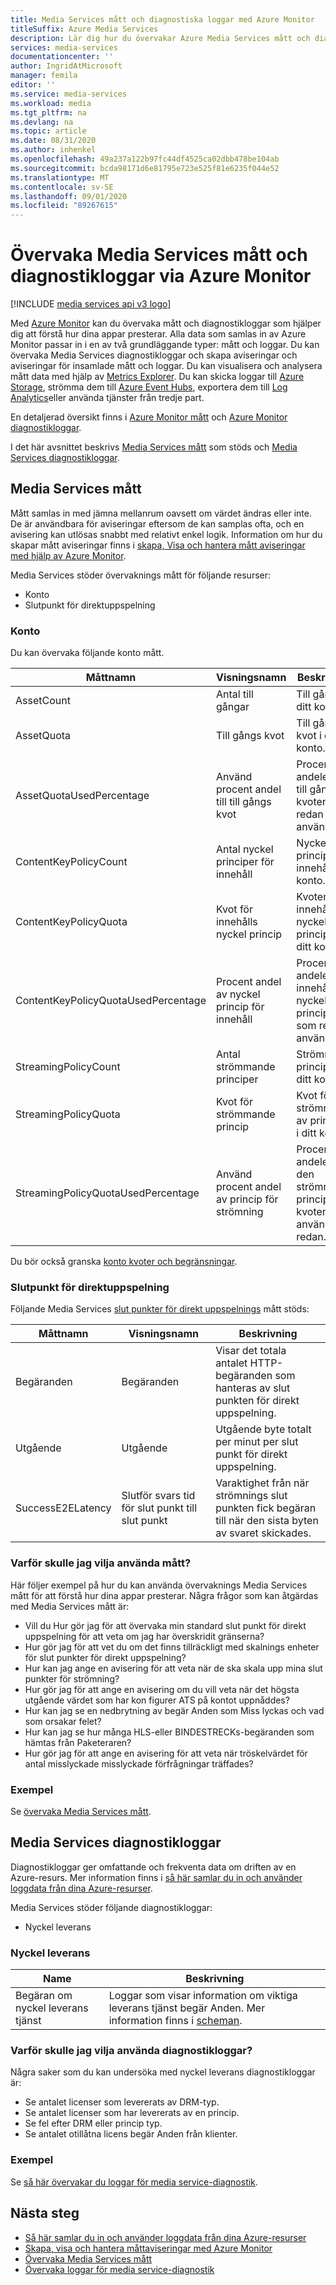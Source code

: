 ```yaml
---
title: Media Services mått och diagnostiska loggar med Azure Monitor
titleSuffix: Azure Media Services
description: Lär dig hur du övervakar Azure Media Services mått och diagnostikloggar via Azure Monitor.
services: media-services
documentationcenter: ''
author: IngridAtMicrosoft
manager: femila
editor: ''
ms.service: media-services
ms.workload: media
ms.tgt_pltfrm: na
ms.devlang: na
ms.topic: article
ms.date: 08/31/2020
ms.author: inhenkel
ms.openlocfilehash: 49a237a122b97fc44df4525ca02dbb478be104ab
ms.sourcegitcommit: bcda98171d6e81795e723e525f81e6235f044e52
ms.translationtype: MT
ms.contentlocale: sv-SE
ms.lasthandoff: 09/01/2020
ms.locfileid: "89267615"
---
```

# <a name="monitor-media-services-metrics-and-diagnostic-logs-via-azure-monitor"></a>Övervaka Media Services mått och diagnostikloggar via Azure Monitor

[!INCLUDE [media services api v3 logo](./includes/v3-hr.md)]

Med [Azure Monitor](../../azure-monitor/overview.md) kan du övervaka mått och diagnostikloggar som hjälper dig att förstå hur dina appar presterar. Alla data som samlas in av Azure Monitor passar in i en av två grundläggande typer: mått och loggar. Du kan övervaka Media Services diagnostikloggar och skapa aviseringar och aviseringar för insamlade mått och loggar. Du kan visualisera och analysera mått data med hjälp av [Metrics Explorer](../../azure-monitor/platform/metrics-getting-started.md). Du kan skicka loggar till [Azure Storage](https://azure.microsoft.com/services/storage/), strömma dem till [Azure Event Hubs](https://azure.microsoft.com/services/event-hubs/), exportera dem till [Log Analytics](https://azure.microsoft.com/services/log-analytics/)eller använda tjänster från tredje part.

En detaljerad översikt finns i [Azure Monitor mått](../../azure-monitor/platform/data-platform.md) och [Azure Monitor diagnostikloggar](../../azure-monitor/platform/platform-logs-overview.md).

I det här avsnittet beskrivs [Media Services mått](#media-services-metrics) som stöds och [Media Services diagnostikloggar](#media-services-diagnostic-logs).

## <a name="media-services-metrics"></a>Media Services mått

Mått samlas in med jämna mellanrum oavsett om värdet ändras eller inte. De är användbara för aviseringar eftersom de kan samplas ofta, och en avisering kan utlösas snabbt med relativt enkel logik. Information om hur du skapar mått aviseringar finns i [skapa, Visa och hantera mått aviseringar med hjälp av Azure Monitor](../../azure-monitor/platform/alerts-metric.md).

Media Services stöder övervaknings mått för följande resurser:

* Konto
* Slutpunkt för direktuppspelning

### <a name="account"></a>Konto

Du kan övervaka följande konto mått.

|Måttnamn|Visningsnamn|Beskrivning|
|---|---|---|
|AssetCount|Antal till gångar|Till gångar i ditt konto.|
|AssetQuota|Till gångs kvot|Till gångs kvot i ditt konto.|
|AssetQuotaUsedPercentage|Använd procent andel till till gångs kvot|Procent andelen av till gångs kvoten som redan används.|
|ContentKeyPolicyCount|Antal nyckel principer för innehåll|Nyckel principer för innehåll i ditt konto.|
|ContentKeyPolicyQuota|Kvot för innehålls nyckel princip|Kvoten för innehålls nyckel principer i ditt konto.|
|ContentKeyPolicyQuotaUsedPercentage|Procent andel av nyckel princip för innehåll|Procent andelen av innehålls nyckelns princip kvot som redan används.|
|StreamingPolicyCount|Antal strömmande principer|Strömmande principer i ditt konto.|
|StreamingPolicyQuota|Kvot för strömmande princip|Kvot för strömning av principer i ditt konto.|
|StreamingPolicyQuotaUsedPercentage|Använd procent andel av princip för strömning|Procent andelen av den strömmande princip kvoten används redan.|

Du bör också granska [konto kvoter och begränsningar](limits-quotas-constraints.md).

### <a name="streaming-endpoint"></a>Slutpunkt för direktuppspelning

Följande Media Services [slut punkter för direkt uppspelnings](/rest/api/media/streamingendpoints) mått stöds:

|Måttnamn|Visningsnamn|Beskrivning|
|---|---|---|
|Begäranden|Begäranden|Visar det totala antalet HTTP-begäranden som hanteras av slut punkten för direkt uppspelning.|
|Utgående|Utgående|Utgående byte totalt per minut per slut punkt för direkt uppspelning.|
|SuccessE2ELatency|Slutför svars tid för slut punkt till slut punkt|Varaktighet från när strömnings slut punkten fick begäran till när den sista byten av svaret skickades.|

### <a name="why-would-i-want-to-use-metrics"></a>Varför skulle jag vilja använda mått?

Här följer exempel på hur du kan använda övervaknings Media Services mått för att förstå hur dina appar presterar. Några frågor som kan åtgärdas med Media Services mått är:

* Vill du Hur gör jag för att övervaka min standard slut punkt för direkt uppspelning för att veta om jag har överskridit gränserna?
* Hur gör jag för att vet du om det finns tillräckligt med skalnings enheter för slut punkter för direkt uppspelning?
* Hur kan jag ange en avisering för att veta när de ska skala upp mina slut punkter för strömning?
* Hur gör jag för att ange en avisering om du vill veta när det högsta utgående värdet som har kon figurer ATS på kontot uppnåddes?
* Hur kan jag se en nedbrytning av begär Anden som Miss lyckas och vad som orsakar felet?
* Hur kan jag se hur många HLS-eller BINDESTRECKs-begäranden som hämtas från Paketeraren?
* Hur gör jag för att ange en avisering för att veta när tröskelvärdet för antal misslyckade misslyckade förfrågningar träffades?

### <a name="example"></a>Exempel

Se [övervaka Media Services mått](media-services-metrics-howto.md).

## <a name="media-services-diagnostic-logs"></a>Media Services diagnostikloggar

Diagnostikloggar ger omfattande och frekventa data om driften av en Azure-resurs. Mer information finns i [så här samlar du in och använder loggdata från dina Azure-resurser](../../azure-monitor/platform/platform-logs-overview.md).

Media Services stöder följande diagnostikloggar:

* Nyckel leverans

### <a name="key-delivery"></a>Nyckel leverans

|Name|Beskrivning|
|---|---|
|Begäran om nyckel leverans tjänst|Loggar som visar information om viktiga leverans tjänst begär Anden. Mer information finns i [scheman](media-services-diagnostic-logs-schema.md).|

### <a name="why-would-i-want-to-use-diagnostics-logs"></a>Varför skulle jag vilja använda diagnostikloggar?

Några saker som du kan undersöka med nyckel leverans diagnostikloggar är:

* Se antalet licenser som levererats av DRM-typ.
* Se antalet licenser som har levererats av en princip.
* Se fel efter DRM eller princip typ.
* Se antalet otillåtna licens begär Anden från klienter.

### <a name="example"></a>Exempel

Se [så här övervakar du loggar för media service-diagnostik](media-services-diagnostic-logs-howto.md).

## <a name="next-steps"></a>Nästa steg

* [Så här samlar du in och använder loggdata från dina Azure-resurser](../../azure-monitor/platform/platform-logs-overview.md)
* [Skapa, visa och hantera måttaviseringar med Azure Monitor](../../azure-monitor/platform/alerts-metric.md)
* [Övervaka Media Services mått](media-services-metrics-howto.md)
* [Övervaka loggar för media service-diagnostik](media-services-diagnostic-logs-howto.md)
